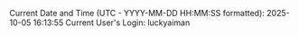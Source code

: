 Current Date and Time (UTC - YYYY-MM-DD HH:MM:SS formatted): 2025-10-05 16:13:55
Current User's Login: luckyaiman
